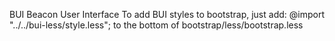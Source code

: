 BUI
Beacon User Interface
To add BUI styles to bootstrap, just add:
@import "../../bui-less/style.less";
to the bottom of bootstrap/less/bootstrap.less
